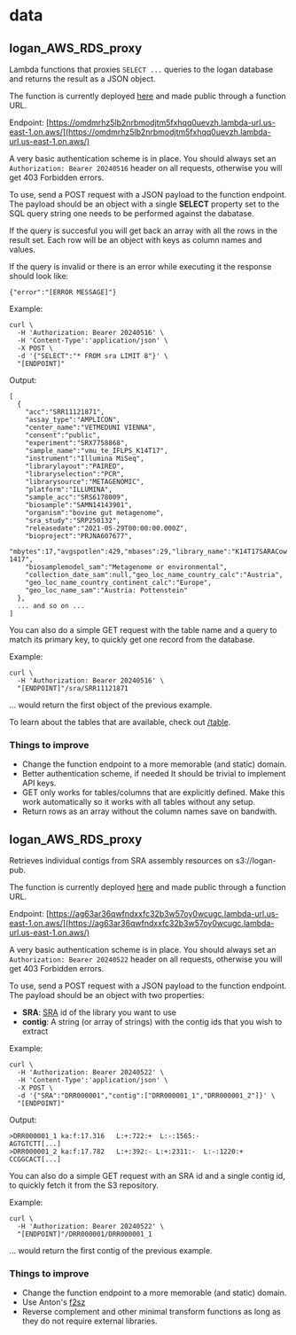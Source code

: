 # data

## logan_AWS_RDS_proxy

Lambda functions that proxies ```SELECT ...``` queries to the logan database
and returns the result as a JSON object.

The function is currently deployed [here](https://us-east-1.console.aws.amazon.com/lambda/home?region=us-east-1#/functions/logan_AWS_RDS_proxy)
and made public through a function URL.

Endpoint: [https://omdmrhz5lb2nrbmodjtm5fxhqq0uevzh.lambda-url.us-east-1.on.aws/](https://omdmrhz5lb2nrbmodjtm5fxhqq0uevzh.lambda-url.us-east-1.on.aws/)

A very basic authentication scheme is in place. You should always set an
```Authorization: Bearer 20240516``` header on all requests, otherwise you will
get 403 Forbidden errors.

To use, send a POST request with a JSON payload to the function endpoint.
The payload should be an object with a single **SELECT** property set to the SQL
query string one needs to be performed against the dabatase.

If the query is succesful you will get back an array with all the rows in the
result set. Each row will be an object with keys as column names and values.

If the query is invalid or there is an error while executing it the response
should look like:

```{"error":"[ERROR MESSAGE]"}```

Example:

```
curl \
  -H 'Authorization: Bearer 20240516' \
  -H 'Content-Type':'application/json' \
  -X POST \
  -d '{"SELECT":"* FROM sra LIMIT 8"}' \
  "[ENDPOINT]"
```

Output:
```
[
  {
    "acc":"SRR11121871",
    "assay_type":"AMPLICON",
    "center_name":"VETMEDUNI VIENNA",
    "consent":"public",
    "experiment":"SRX7758868",
    "sample_name":"vmu_te_IFLPS_K14T17",
    "instrument":"Illumina MiSeq",
    "librarylayout":"PAIRED",
    "libraryselection":"PCR",
    "librarysource":"METAGENOMIC",
    "platform":"ILLUMINA",
    "sample_acc":"SRS6178009",
    "biosample":"SAMN14143901",
    "organism":"bovine gut metagenome",
    "sra_study":"SRP250132",
    "releasedate":"2021-05-29T00:00:00.000Z",
    "bioproject":"PRJNA607677",
    "mbytes":17,"avgspotlen":429,"mbases":29,"library_name":"K14T17SARACow 1417",
    "biosamplemodel_sam":"Metagenome or environmental",
    "collection_date_sam":null,"geo_loc_name_country_calc":"Austria",
    "geo_loc_name_country_continent_calc":"Europe",
    "geo_loc_name_sam":"Austria: Pottenstein"
  },
  ... and so on ...
]
```

You can also do a simple GET request with the table name and a query to match
its primary key, to quickly get one record from the database.

Example:
```
curl \
  -H 'Authorization: Bearer 20240516' \
  "[ENDPOINT]"/sra/SRR11121871
```

... would return the first object of the previous example.

To learn about the tables that are available, check out [/table](../table).

### Things to improve

 * Change the function endpoint to a more memorable (and static) domain.
 * Better authentication scheme, if needed
   It should be trivial to implement API keys.
 * GET only works for tables/columns that are explicitly defined.
   Make this work automatically so it works with all tables without any setup.
 * Return rows as an array without the column names save on bandwith.


## logan_AWS_RDS_proxy

Retrieves individual contigs from SRA assembly resources on s3://logan-pub.

The function is currently deployed [here](https://us-east-1.console.aws.amazon.com/lambda/home?region=us-east-1#/functions/logan_get_contig)
and made public through a function URL.

Endpoint: [https://ag63ar36qwfndxxfc32b3w57oy0wcugc.lambda-url.us-east-1.on.aws/](https://ag63ar36qwfndxxfc32b3w57oy0wcugc.lambda-url.us-east-1.on.aws/)

A very basic authentication scheme is in place. You should always set an
```Authorization: Bearer 20240522``` header on all requests, otherwise you will
get 403 Forbidden errors.

To use, send a POST request with a JSON payload to the function endpoint.
The payload should be an object with two properties:

 * **SRA**:
   [SRA](https://www.ncbi.nlm.nih.gov/sra) id of the library you want to use
 * **contig**:
   A string (or array of strings) with the contig ids that you wish to extract

Example:
```
curl \
  -H 'Authorization: Bearer 20240522' \
  -H 'Content-Type':'application/json' \
  -X POST \
  -d '{"SRA":"DRR000001","contig":["DRR000001_1","DRR000001_2"]}' \
  "[ENDPOINT]"
```

Output:
```
>DRR000001_1 ka:f:17.316   L:+:722:+  L:-:1565:- 
AGTGTCTT[...]
>DRR000001_2 ka:f:17.782   L:+:392:- L:+:2311:-  L:-:1220:+ 
CCGGCACT[...]
```

You can also do a simple GET request with an SRA id and a single contig id,
to quickly fetch it from the S3 repository.

Example:
```
curl \
  -H 'Authorization: Bearer 20240522' \
  "[ENDPOINT]"/DRR000001/DRR000001_1
```

... would return the first contig of the previous example.

### Things to improve

 * Change the function endpoint to a more memorable (and static) domain.
 * Use Anton's [f2sz](https://github.com/asl/f2sz)
 * Reverse complement and other minimal transform functions as long as they
   do not require external libraries.

